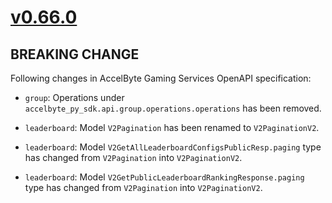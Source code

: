 # [v0.66.0]

## BREAKING CHANGE

Following changes in AccelByte Gaming Services OpenAPI specification:

- `group`: Operations under `accelbyte_py_sdk.api.group.operations.operations` has been removed.

- `leaderboard`: Model `V2Pagination` has been renamed to `V2PaginationV2`.
- `leaderboard`: Model `V2GetAllLeaderboardConfigsPublicResp.paging` type has changed from `V2Pagination` into `V2PaginationV2`.
- `leaderboard`: Model `V2GetPublicLeaderboardRankingResponse.paging` type has changed from `V2Pagination` into `V2PaginationV2`.

[v0.66.0]: https://github.com/AccelByte/accelbyte-python-sdk/compare/v0.65.0..v0.66.0
